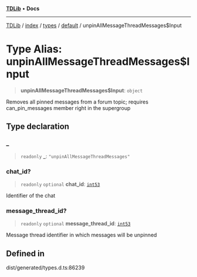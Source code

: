 [**TDLib**](../../../../../../README.md) • **Docs**

***

[TDLib](../../../../../../modules.md) / [index](../../../../../README.md) / [types](../../../README.md) / [default](../README.md) / unpinAllMessageThreadMessages$Input

# Type Alias: unpinAllMessageThreadMessages$Input

> **unpinAllMessageThreadMessages$Input**: `object`

Removes all pinned messages from a forum topic; requires can_pin_messages member right in the supergroup

## Type declaration

### \_

> `readonly` **\_**: `"unpinAllMessageThreadMessages"`

### chat\_id?

> `readonly` `optional` **chat\_id**: [`int53`](int53-1.md)

Identifier of the chat

### message\_thread\_id?

> `readonly` `optional` **message\_thread\_id**: [`int53`](int53-1.md)

Message thread identifier in which messages will be unpinned

## Defined in

dist/generated/types.d.ts:86239
